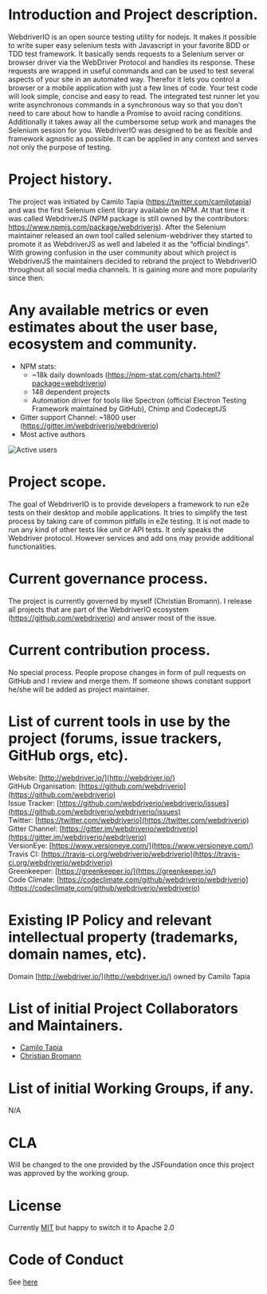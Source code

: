 # Introduction and Project description.

WebdriverIO is an open source testing utility for nodejs. It makes it possible to write super easy selenium tests with Javascript in your favorite BDD or TDD test framework. It basically sends requests to a Selenium server or browser driver via the WebDriver Protocol and handles its response. These requests are wrapped in useful commands and can be used to test several aspects of your site in an automated way. Therefor it lets you control a browser or a mobile application with just a few lines of code. Your test code will look simple, concise and easy to read. The integrated test runner let you write asynchronous commands in a synchronous way so that you don’t need to care about how to handle a Promise to avoid racing conditions. Additionally it takes away all the cumbersome setup work and manages the Selenium session for you. WebdriverIO was designed to be as flexible and framework agnostic as possible. It can be applied in any context and serves not only the purpose of testing.

# Project history.

The project was initiated by Camilo Tapia (https://twitter.com/camilotapia) and was the first Selenium client library available on NPM. At that time it was called WebdriverJS (NPM package is still owned by the contributors: https://www.npmjs.com/package/webdriverjs). After the Selenium maintainer released an own tool called selenium-webdriver they started to promote it as WebdriverJS as well and labeled it as the “official bindings". With growing confusion in the user community about which project is WebdriverJS the maintainers decided to rebrand the project to WebdriverIO throughout all social media channels. It is gaining more and more popularity since then.

# Any available metrics or even estimates about the user base, ecosystem and community.

* NPM stats:
    * ~18k daily downloads (https://npm-stat.com/charts.html?package=webdriverio)
    * 148 dependent projects
    * Automation driver for tools like Spectron (official Electron Testing Framework maintained by GitHub), Chimp and CodeceptJS
* Gitter support Channel: ~1800 user (https://gitter.im/webdriverio/webdriverio)
* Most active authors

![Active users](https://mo.github.io/assets/javascript-e2e-integration-testing-active-devs.png)

# Project scope.

The goal of WebdriverIO is to provide developers a framework to run e2e tests on their desktop and mobile applications. It tries to simplify the test process by taking care of common pitfalls in e2e testing. It is not made to run any kind of other tests like unit or API tests. It only speaks the Webdriver protocol. However services and add ons may provide additional functionalities.

# Current governance process.

The project is currently governed by myself (Christian Bromann). I release all projects that are part of the WebdriverIO ecosystem (https://github.com/webdriverio) and answer most of the issue.

# Current contribution process.

No special process. People propose changes in form of pull requests on GitHub and I review and merge them. If someone shows constant support he/she will be added as project maintainer.

# List of current tools in use by the project (forums, issue trackers, GitHub orgs, etc).

Website: [http://webdriver.io/](http://webdriver.io/)<br>
GitHub Organisation: [https://github.com/webdriverio](https://github.com/webdriverio)<br>
Issue Tracker: [https://github.com/webdriverio/webdriverio/issues](https://github.com/webdriverio/webdriverio/issues)<br>
Twitter: [https://twitter.com/webdriverio](https://twitter.com/webdriverio)<br>
Gitter Channel: [https://gitter.im/webdriverio/webdriverio](https://gitter.im/webdriverio/webdriverio)<br>
VersionEye: [https://www.versioneye.com/](https://www.versioneye.com/)<br>
Travis CI: [https://travis-ci.org/webdriverio/webdriverio](https://travis-ci.org/webdriverio/webdriverio)<br>
Greenkeeper: [https://greenkeeper.io/](https://greenkeeper.io/)<br>
Code Climate: [https://codeclimate.com/github/webdriverio/webdriverio](https://codeclimate.com/github/webdriverio/webdriverio)

# Existing IP Policy and relevant intellectual property (trademarks, domain names, etc).

Domain [http://webdriver.io/](http://webdriver.io/) owned by Camilo Tapia

# List of initial Project Collaborators and Maintainers.

* [Camilo Tapia](https://github.com/camme)
* [Christian Bromann](https://github.com/christian-bromann)

# List of initial Working Groups, if any.

N/A

# CLA

Will be changed to the one provided by the JSFoundation once this project was approved by the working group.

# License

Currently [MIT](https://github.com/webdriverio/webdriverio/blob/master/LICENSE-MIT) but happy to switch it to Apache 2.0

# Code of Conduct

See [here](https://github.com/webdriverio/webdriverio/blob/master/CONDUCT.md)
